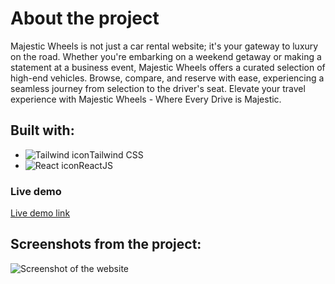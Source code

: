 # About the project

Majestic Wheels is not just a car rental website; it's your gateway to luxury on the road. Whether you're embarking on a weekend getaway or making a statement at a business event, Majestic Wheels offers a curated selection of high-end vehicles. Browse, compare, and reserve with ease, experiencing a seamless journey from selection to the driver's seat. Elevate your travel experience with Majestic Wheels - Where Every Drive is Majestic.

## Built with:

- ![Tailwind icon]('https://www.bing.com/images/search?view=detailV2&ccid=XCm94Ziy&id=E6502B55FDBFECA3602CAC86D5F3B86B4BE04A81&thid=OIP.XCm94ZiyrutjsQaikqwPnAHaEy&mediaurl=https%3a%2f%2fbranditechture.agency%2fbrand-logos%2fwp-content%2fuploads%2fwpdm-cache%2fTailwind-CSS1-900x0.png&cdnurl=https%3a%2f%2fth.bing.com%2fth%2fid%2fR.5c29bde198b2aeeb63b106a292ac0f9c%3frik%3dgUrgS2u489WGrA%26pid%3dImgRaw%26r%3d0&exph=582&expw=900&q=Tailwind+CSS+Logo+Transparent&simid=607996881032718591&FORM=IRPRST&ck=1F9FEC95DBE8D98D3BEAAAED3351A043&selectedIndex=0&itb=1')Tailwind CSS
- ![React icon]('https://www.bing.com/images/search?view=detailV2&ccid=rdDJbj2f&id=AE715BB9CEC723C6396B1367F3187CAAA76D79D9&thid=OIP.rdDJbj2fgaC3NmjAfF_FlwHaHa&mediaurl=https%3a%2f%2fnickroberts.ninja%2fwp-content%2fuploads%2f2017%2f07%2freact-1024x1024.jpg&cdnurl=https%3a%2f%2fth.bing.com%2fth%2fid%2fR.add0c96e3d9f81a0b73668c07c5fc597%3frik%3d2Xltp6p8GPNnEw%26pid%3dImgRaw%26r%3d0&exph=1024&expw=1024&q=react+js&simid=608014215521332232&FORM=IRPRST&ck=5C9BC955AE076C92101D0AE476D6093E&selectedIndex=4&itb=0')ReactJS

### Live demo

[Live demo link]('https://master--aquamarine-crostata-50ff41.netlify.app/')

## Screenshots from the project:

![Screenshot of the website]('./public/images/web_screenshot.jpeg')
